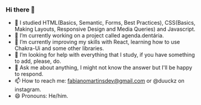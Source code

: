 ### Hi there 👋 


- 🧠 I studied HTML(Basics, Semantic, Forms, Best Practices), CSS(Basics, Making Layouts, Responsive Design and Media Queries) and Javascript.
- 🔭 I’m currently working on a project called agenda.dentária.
- 🌱 I’m currently improving my skills with React, learning how to use Chakra-Ui and some other libraries.
- 🤔 I’m looking for help with everything that I study, if you have something to add, please, do.
- 💬 Ask me about anything, I might not know the answer but I'll be happy to respond.
- 📫 How to reach me: fabianomartinsdev@gmail.com or @duuckz on instagram.
- 😄 Pronouns: He/him.

